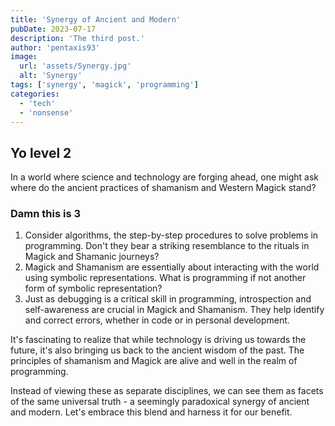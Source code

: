 ```yaml
---
title: 'Synergy of Ancient and Modern'
pubDate: 2023-07-17
description: 'The third post.'
author: 'pentaxis93'
image:
  url: 'assets/Synergy.jpg'
  alt: 'Synergy'
tags: ['synergy', 'magick', 'programming']
categories:
  - 'tech'
  - 'nonsense'
---
```


## Yo level 2

In a world where science and technology are forging ahead, one might ask where do the ancient practices of shamanism and Western Magick stand?

### Damn this is 3

1. Consider algorithms, the step-by-step procedures to solve problems in programming. Don't they bear a striking resemblance to the rituals in Magick and Shamanic journeys?
2. Magick and Shamanism are essentially about interacting with the world using symbolic representations. What is programming if not another form of symbolic representation?
3. Just as debugging is a critical skill in programming, introspection and self-awareness are crucial in Magick and Shamanism. They help identify and correct errors, whether in code or in personal development.

It's fascinating to realize that while technology is driving us towards the future, it's also bringing us back to the ancient wisdom of the past. The principles of shamanism and Magick are alive and well in the realm of programming.

Instead of viewing these as separate disciplines, we can see them as facets of the same universal truth - a seemingly paradoxical synergy of ancient and modern. Let's embrace this blend and harness it for our benefit.
